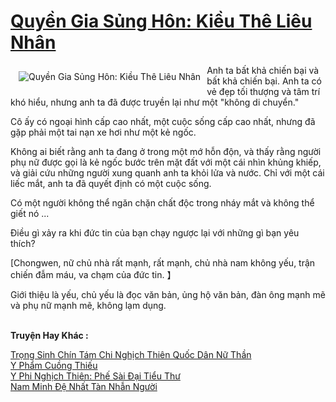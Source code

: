 <a href="https://truyentiki.com/quyen-gia-sung-hon-kieu-the-lieu-nhan.30479/" title="Quyền Gia Sủng Hôn: Kiều Thê Liêu Nhân"><h1>Quyền Gia Sủng Hôn: Kiều Thê Liêu Nhân</h1></a><div style="display:table"><img align="right" style="float: left; padding: 10px;" src="https://truyentiki.com/a/img/str/src/30479.jpg" alt="Quyền Gia Sủng Hôn: Kiều Thê Liêu Nhân">Anh ta bất khả chiến bại và bất khả chiến bại. Anh ta có vẻ đẹp tối thượng và tâm trí khó hiểu, nhưng anh ta đã được truyền lại như một "không di chuyển." <p></p> Cô ấy có ngoại hình cấp cao nhất, một cuộc sống cấp cao nhất, nhưng đã gặp phải một tai nạn xe hơi như một kẻ ngốc. <p></p> Không ai biết rằng anh ta đang ở trong một mớ hỗn độn, và thấy rằng người phụ nữ được gọi là kẻ ngốc bước trên mặt đất với một cái nhìn khủng khiếp, và giải cứu những người xung quanh anh ta khỏi lửa và nước. Chỉ với một cái liếc mắt, anh ta đã quyết định có một cuộc sống. <p></p> Có một người không thể ngăn chặn chất độc trong nháy mắt và không thể giết nó ... <p></p> Điều gì xảy ra khi đức tin của bạn chạy ngược lại với những gì bạn yêu thích? <p></p> [Chongwen, nữ chủ nhà rất mạnh, rất mạnh, chủ nhà nam không yếu, trận chiến đẫm máu, va chạm của đức tin. 】 <p></p> Giới thiệu là yếu, chủ yếu là đọc văn bản, ủng hộ văn bản, đàn ông mạnh mẽ và phụ nữ mạnh mẽ, không lạm dụng.</div><p><br><b>Truyện Hay Khác :</b></p><a href="https://truyentiki.com/trong-sinh-chin-tam-chi-nghich-thien-quoc-dan-nu-than.30478/" alt="Trọng Sinh Chín Tám Chi Nghịch Thiên Quốc Dân Nữ Thần">Trọng Sinh Chín Tám Chi Nghịch Thiên Quốc Dân Nữ Thần</a><br/><a href="https://truyentiki.wordpress.com/2020/06/08/y-pham-cuong-thieu/" alt="Y Phẩm Cuồng Thiếu">Y Phẩm Cuồng Thiếu</a><br/><a href="https://github.com/nownovels/truyenhay/tree/master/truyenhay/30781/README.md" alt="Y Phi Nghịch Thiên: Phế Sài Đại Tiểu Thư">Y Phi Nghịch Thiên: Phế Sài Đại Tiểu Thư</a><br/><a href="https://github.com/nownovels/top500/tree/master/truyenhay/33911/" alt="Nam Minh Đệ Nhất Tàn Nhẫn Người">Nam Minh Đệ Nhất Tàn Nhẫn Người</a><br/>